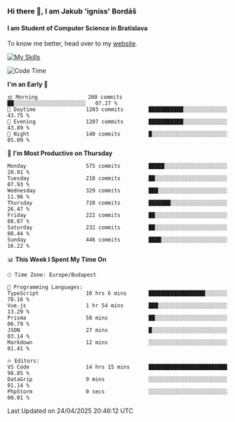 ### Hi there 👋, I am Jakub 'igniss' Bordáš

#### I am Student of Computer Science in Bratislava
To know me better, head over to my [website](https://bordas.sk).

[![My Skills](https://skillicons.dev/icons?i=js,typescript,html,css,figma,svelte,vue,next,postgresql,nest,express,nodejs)](https://bordas.sk)


<!--START_SECTION:waka-->
![Code Time](http://img.shields.io/badge/Code%20Time-1%2C860%20hrs%2032%20mins-blue)

**I'm an Early 🐤** 

```text
🌞 Morning                200 commits         ██░░░░░░░░░░░░░░░░░░░░░░░   07.27 % 
🌆 Daytime                1203 commits        ███████████░░░░░░░░░░░░░░   43.75 % 
🌃 Evening                1207 commits        ███████████░░░░░░░░░░░░░░   43.89 % 
🌙 Night                  140 commits         █░░░░░░░░░░░░░░░░░░░░░░░░   05.09 % 
```
📅 **I'm Most Productive on Thursday** 

```text
Monday                   575 commits         █████░░░░░░░░░░░░░░░░░░░░   20.91 % 
Tuesday                  218 commits         ██░░░░░░░░░░░░░░░░░░░░░░░   07.93 % 
Wednesday                329 commits         ███░░░░░░░░░░░░░░░░░░░░░░   11.96 % 
Thursday                 728 commits         ███████░░░░░░░░░░░░░░░░░░   26.47 % 
Friday                   222 commits         ██░░░░░░░░░░░░░░░░░░░░░░░   08.07 % 
Saturday                 232 commits         ██░░░░░░░░░░░░░░░░░░░░░░░   08.44 % 
Sunday                   446 commits         ████░░░░░░░░░░░░░░░░░░░░░   16.22 % 
```


📊 **This Week I Spent My Time On** 

```text
🕑︎ Time Zone: Europe/Budapest

💬 Programming Languages: 
TypeScript               10 hrs 6 mins       ██████████████████░░░░░░░   70.16 % 
Vue.js                   1 hr 54 mins        ███░░░░░░░░░░░░░░░░░░░░░░   13.29 % 
Prisma                   58 mins             ██░░░░░░░░░░░░░░░░░░░░░░░   06.79 % 
JSON                     27 mins             █░░░░░░░░░░░░░░░░░░░░░░░░   03.14 % 
Markdown                 12 mins             ░░░░░░░░░░░░░░░░░░░░░░░░░   01.41 % 

🔥 Editors: 
VS Code                  14 hrs 15 mins      █████████████████████████   98.85 % 
DataGrip                 9 mins              ░░░░░░░░░░░░░░░░░░░░░░░░░   01.14 % 
PhpStorm                 0 secs              ░░░░░░░░░░░░░░░░░░░░░░░░░   00.01 % 
```


 Last Updated on 24/04/2025 20:46:12 UTC
<!--END_SECTION:waka-->
